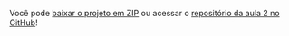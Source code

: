 Você pode [baixar o projeto em ZIP](https://github.com/alura-cursos/3104-serverless-sqs/archive/refs/heads/aula-2.zip) ou acessar o [repositório da aula 2 no GitHub](https://github.com/alura-cursos/3104-serverless-sqs/tree/aula-2)!